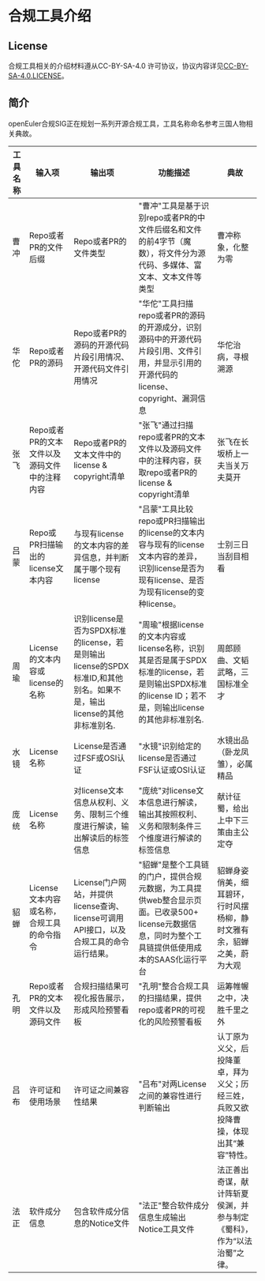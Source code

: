 # 合规工具介绍
## License

合规工具相关的介绍材料遵从CC-BY-SA-4.0 许可协议，协议内容详见[CC-BY-SA-4.0.LICENSE](https://gitee.com/openeuler/compliance/blob/master/LICENSES/CC-BY-SA-4.0.LICENSE)。


## 简介
openEuler合规SIG正在规划一系列开源合规工具，工具名称命名参考三国人物相关典故。


|工具名称  |输入项  |输出项  |功能描述  |典故  |
|---|---|---|---|---|
|曹冲    |Repo或者PR的文件后缀           |Repo或者PR的文件类型	   |"曹冲"工具是基于识别repo或者PR的中文件后缀名和文件的前4字节（魔数），将文件分为源代码、多媒体、富文本、文本文件等类型    |曹冲称象，化整为零 |
|华佗	|Repo或者PR的源码	            |Repo或者PR的源码的开源代码片段引用情况、开源代码文件引用情况    |"华佗"工具扫描repo或者PR的源码的开源成分，识别源码中的开源代码片段引用、文件引用，并显示引用的开源代码的license、copyright、漏洞信息   |华佗治病，寻根溯源	|
|张飞	|Repo或者PR的文本文件以及源码文件中的注释内容	|Repo或者PR的文本文件中的license & copyright清单    |"张飞"通过扫描repo或者PR的文本文件以及源码文件中的注释内容，获取repo或者PR的license & copyright清单   |张飞在长坂桥上一夫当关万夫莫开		|
|吕蒙	|Repo或PR扫描输出的license文本内容	        |与现有license的文本内容的差异信息，并判断属于哪个现有license|	"吕蒙"工具比较repo或PR扫描输出的license的文本内容与现有的license文本内容的差异，识别license是否为现有license、是否为现有license的变种license。 |士别三日当刮目相看	|
|周瑜	|License的文本内容或license的名称	        |识别license是否为SPDX标准的license，若是则输出license的SPDX标准ID,和其他别名。如果不是，输出license的其他非标准别名.|	"周瑜"根据license的文本内容或license名称，识别其是否是属于SPDX标准的license，若是则输出SPDX标准的license ID；若不是，则输出license的其他非标准别名. |周郎顾曲、文韬武略，三国标准全才	|
|水镜	| License名称                                  |License是否通过FSF或OSI认证  |"水镜"识别给定的license是否通过FSF认证或OSI认证   |水镜出品（卧龙凤雏），必属精品	|
|庞统	|License名称	        |对license文本信息从权利、义务、限制三个维度进行解读，输出解读后的标签信息    |"庞统"对license文本信息进行解读，输出其按照权利、义务和限制条件三个维度进行解读的标签信息   |献计征蜀，给出上中下三策由主公定夺		|
|貂蝉	|License文本内容或名称，合规工具的命令指令	    |License门户网站，并提供license查询、license可调用API接口，以及合规工具的命令运行结果。    |"貂蝉"是整个工具链的门户，提供合规元数据，为工具提供web整合显示页面。已收录500+ license元数据信息，同时为整个工具链提供低使用成本的SAAS化运行平台  |貂蝉身姿俏美，细耳碧环，行时风摆杨柳，静时文雅有余，貂蝉之美，蔚为大观	|
|孔明	|Repo或者PR的文本文件以及源码文件	        |合规扫描结果可视化报告展示，形成风险预警看板      |"孔明"整合合规工具的扫描结果，提供repo或者PR的可视化的风险预警看板    |运筹帷幄之中，决胜千里之外		|
|吕布	|许可证和使用场景	        |许可证之间兼容性结果      |"吕布"对两License之间的兼容性进行判断输出    |认丁原为义父，后投降董卓，拜为义父；历经三姓，兵败又欲投降曹操，体现出其“兼容”特性。		|
|法正	|软件成分信息	        |包含软件成分信息的Notice文件      |"法正"整合软件成分信息生成输出Notice工具文件    |法正善出奇谋，献计阵斩夏侯渊，并参与制定《蜀科》，作为“以法治蜀”之律。|